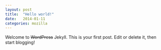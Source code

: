 ```yaml
---
layout: post
title:  "Hello world!"
date:   2014-01-11
categories: mozilla
---
```

Welcome to ~~WordPress~~ Jekyll. This is your first post. Edit or delete it, then start blogging!
